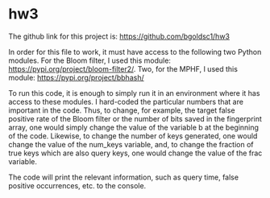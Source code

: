 # hw3

The github link for this project is: https://github.com/bgoldsc1/hw3

In order for this file to work, it must have access to the following two Python modules. For the Bloom filter, I used this module: https://pypi.org/project/bloom-filter2/. Two, for the MPHF, I used this module: https://pypi.org/project/bbhash/

To run this code, it is enough to simply run it in an environment where it has access to these modules. I hard-coded the particular numbers that are important in the code. Thus, to change, for example, the target false positive rate of the Bloom filter or the number of bits saved in the fingerprint array, one would simply change the value of the variable b at the beginning of the code. Likewise, to change the number of keys generated, one would change the value of the num_keys variable, and, to change the fraction of true keys which are also query keys, one would change the value of the frac variable. 

The code will print the relevant information, such as query time, false positive occurrences, etc. to the console. 
